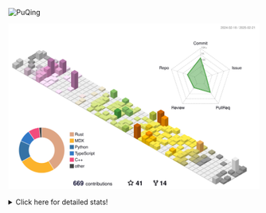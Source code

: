 ![PuQing](https://user-images.githubusercontent.com/27223114/171565019-9a56fae6-b08b-421f-99db-7e830da42371.png)

![](./profile-3d-contrib/profile-season-animate.svg)

<details>
<summary>Click here for detailed stats!</summary>

<!--START_SECTION:waka-->
![Lines of code](https://img.shields.io/badge/From%20Hello%20World%20I%27ve%20Written-1.8%20million%20lines%20of%20code-blue)

**🐱 My GitHub Data** 

> 📦 431.3 kB Used in GitHub's Storage 
 > 
> 🏆 58 Contributions in the Year 2025
 > 
> 🚫 Not Opted to Hire
 > 
> 📜 39 Public Repositories 
 > 
> 🔑 33 Private Repositories 
 > 
**I'm an Early 🐤** 

```text
🌞 Morning                785 commits         ██░░░░░░░░░░░░░░░░░░░░░░░   08.47 % 
🌆 Daytime                4159 commits        ███████████░░░░░░░░░░░░░░   44.87 % 
🌃 Evening                2129 commits        ██████░░░░░░░░░░░░░░░░░░░   22.97 % 
🌙 Night                  2197 commits        ██████░░░░░░░░░░░░░░░░░░░   23.70 % 
```


📊 **This Week I Spent My Time On** 

```text
💬 Programming Languages: 
Other                    9 hrs 17 mins       ███████░░░░░░░░░░░░░░░░░░   27.96 % 
Reading Paper            4 hrs 31 mins       ███░░░░░░░░░░░░░░░░░░░░░░   13.65 % 
Rust                     4 hrs 7 mins        ███░░░░░░░░░░░░░░░░░░░░░░   12.44 % 
Python                   3 hrs 1 min         ██░░░░░░░░░░░░░░░░░░░░░░░   09.11 % 
Writing Paper            2 hrs 48 mins       ██░░░░░░░░░░░░░░░░░░░░░░░   08.43 % 

🔥 Editors: 
VS Code                  12 hrs 20 mins      █████████░░░░░░░░░░░░░░░░   37.14 % 
Ghostty                  5 hrs 41 mins       ████░░░░░░░░░░░░░░░░░░░░░   17.13 % 
Zotero                   4 hrs 31 mins       ███░░░░░░░░░░░░░░░░░░░░░░   13.65 % 
Texifier                 2 hrs 48 mins       ██░░░░░░░░░░░░░░░░░░░░░░░   08.43 % 
Telegram                 2 hrs 40 mins       ██░░░░░░░░░░░░░░░░░░░░░░░   08.04 % 

💻 Operating System: 
Mac                      20 hrs 53 mins      ████████████████░░░░░░░░░   62.89 % 
WSL                      8 hrs 20 mins       ██████░░░░░░░░░░░░░░░░░░░   25.10 % 
Linux                    3 hrs 43 mins       ███░░░░░░░░░░░░░░░░░░░░░░   11.24 % 
Windows                  15 mins             ░░░░░░░░░░░░░░░░░░░░░░░░░   00.77 % 
```


<!--END_SECTION:waka-->
</details>
